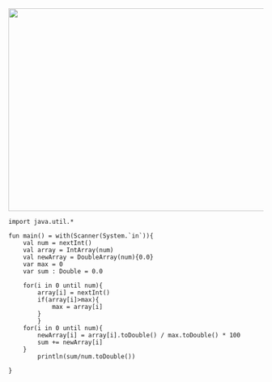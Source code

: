 <img src="https://user-images.githubusercontent.com/84216838/202899393-ef791a90-7967-4f84-91b9-237b4edffd30.png" width= 700 height= 400>

```
import java.util.*

fun main() = with(Scanner(System.`in`)){
    val num = nextInt()
    val array = IntArray(num)
    val newArray = DoubleArray(num){0.0}
    var max = 0
    var sum : Double = 0.0
    
    for(i in 0 until num){
        array[i] = nextInt()
        if(array[i]>max){
            max = array[i]
        }
        }
    for(i in 0 until num){
        newArray[i] = array[i].toDouble() / max.toDouble() * 100
        sum += newArray[i]
    }
        println(sum/num.toDouble())
    
}
```
